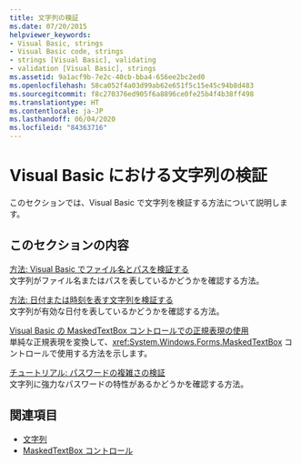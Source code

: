 ```yaml
---
title: 文字列の検証
ms.date: 07/20/2015
helpviewer_keywords:
- Visual Basic, strings
- Visual Basic code, strings
- strings [Visual Basic], validating
- validation [Visual Basic], strings
ms.assetid: 9a1acf9b-7e2c-40cb-bba4-656ee2bc2ed0
ms.openlocfilehash: 58ca052f4a03d99ab62e651f5c15e45c94b8d483
ms.sourcegitcommit: f8c270376ed905f6a8896ce0fe25b4f4b38ff498
ms.translationtype: HT
ms.contentlocale: ja-JP
ms.lasthandoff: 06/04/2020
ms.locfileid: "84363716"
---
```

# <a name="validating-strings-in-visual-basic"></a>Visual Basic における文字列の検証
このセクションでは、Visual Basic で文字列を検証する方法について説明します。  
  
## <a name="in-this-section"></a>このセクションの内容  
 [方法: Visual Basic でファイル名とパスを検証する](how-to-validate-file-names-and-paths.md)  
 文字列がファイル名またはパスを表しているかどうかを確認する方法。  
  
 [方法: 日付または時刻を表す文字列を検証する](how-to-validate-strings-that-represent-dates-or-times.md)  
 文字列が有効な日付を表しているかどうかを確認する方法。  
  
 [Visual Basic の MaskedTextBox コントロールでの正規表現の使用](using-regular-expressions-with-the-maskedtextbox-control.md)  
 単純な正規表現を変換して、<xref:System.Windows.Forms.MaskedTextBox> コントロールで使用する方法を示します。  
  
 [チュートリアル: パスワードの複雑さの検証](walkthrough-validating-that-passwords-are-complex.md)  
 文字列に強力なパスワードの特性があるかどうかを確認する方法。  
  
## <a name="see-also"></a>関連項目

- [文字列](index.md)
- [MaskedTextBox コントロール](../../../../framework/winforms/controls/maskedtextbox-control-windows-forms.md)
